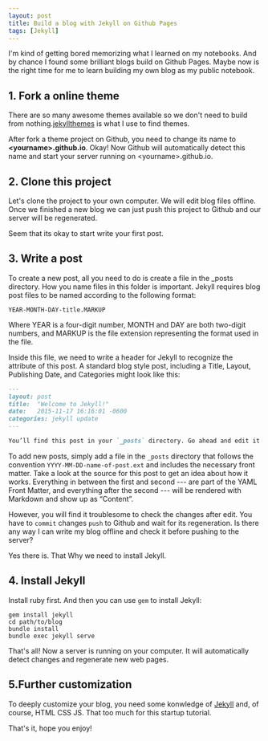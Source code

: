 ```yaml
---
layout: post
title: Build a blog with Jekyll on Github Pages
tags: [Jekyll]
---
```


I'm kind of getting bored memorizing what I learned on my notebooks. And by chance I found some brilliant blogs build on Github Pages. Maybe now is the right time for me to learn building my own blog as my public notebook.

## 1. Fork a online theme

There are so many awesome themes available so we don't need to build from nothing.[jekyllthemes](http://jekyllthemes.org/) is what I use to find themes.

After fork a theme project on Github, you need to change its name to **\<yourname\>.github.io**. Okay! Now Github will automatically detect this name and start your server running on \<yourname\>.github.io.

## 2. Clone this project

Let's clone the project to your own computer. We will edit blog files offline. Once we finished a new blog we can just push this project to Github and our server will be regenerated.

Seem that its okay to start write your first post.

## 3. Write a post

To create a new post, all you need to do is create a file in the \_posts directory. How you name files in this folder is important. Jekyll requires blog post files to be named according to the following format:
```
YEAR-MONTH-DAY-title.MARKUP
```
Where YEAR is a four-digit number, MONTH and DAY are both two-digit numbers, and MARKUP is the file extension representing the format used in the file.

Inside this file, we need to write a header for Jekyll to recognize the attribute of this post. A standard blog style post, including a Title, Layout, Publishing Date, and Categories might look like this:
```Markdown
---
layout: post
title:  "Welcome to Jekyll!"
date:   2015-11-17 16:16:01 -0600
categories: jekyll update
---

You’ll find this post in your `_posts` directory. Go ahead and edit it and re-build the site to see your changes. You can rebuild the site in many different ways, but the most common way is to run `bundle exec jekyll serve`, which launches a web server and auto-regenerates your site when a file is updated.
```

To add new posts, simply add a file in the `_posts` directory that follows the convention `YYYY-MM-DD-name-of-post.ext` and includes the necessary front matter. Take a look at the source for this post to get an idea about how it works.
Everything in between the first and second --- are part of the YAML Front Matter, and everything after the second --- will be rendered with Markdown and show up as “Content”.

However, you will find it troublesome to check the changes after edit. You have to `commit` changes `push` to Github and wait for its regeneration. Is there any way I can write my blog offline and check it before pushing to the server?

Yes there is. That Why we need to install Jekyll.

## 4. Install Jekyll

Install ruby first. And then you can use `gem` to install Jekyll:
```shell
gem install jekyll
cd path/to/blog
bundle install
bundle exec jekyll serve
```
That's all! Now a server is running on your computer. It will automatically detect changes and regenerate new web pages.

## 5.Further customization

To deeply customize your blog, you need some konwledge of [Jekyll](https://jekyllrb.com/) and, of course, HTML CSS JS. That too much for this startup tutorial.

That's it, hope you enjoy!
